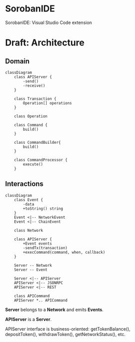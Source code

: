 # SorobanIDE
SorobanIDE: Visual Studio Code extension

# Draft: Architecture
## Domain
```mermaid
classDiagram
    class APIServer {
        -send()
        -receive()
    }

    class Transaction {
        Operation[] operations
    }

    class Operation
    
    class Command {
        build()
    }

    class CommandBuilder{
        build()
    }

    class CommandProcessor {
        execute()
    }
```

## Interactions
```mermaid
classDiagram
    class Event {
        -data
        +toString() string
    }
    Event <|-- NetworkEvent
    Event <|-- ChainEvent

    class Network 

    class APIServer {
        +Event events
        -sendTx(transaction)
        +execCommand(command, when, callback)
    }

    Server -- Network
    Server -- Event

    Server <|-- APIServer
    APIServer <|-- JSONRPC
    APIServer <|-- REST

    class APICommand
    APIServer *.. APICommand
```
**Server** belongs to a **Network** and emits **Events**.

**APIServer** is a **Server**.

APIServer interface is business-oriented: getTokenBalance(), depositToken(), withdrawToken(), getNetworkStatus(), etc.
